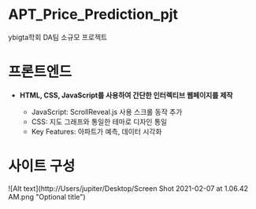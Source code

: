 # APT_Price_Prediction_pjt
ybigta학회 DA팀 소규모 프로젝트

# 프론트엔드
* **HTML, CSS, JavaScript를 사용하여 간단한 인터렉티브 웹페이지를 제작**

  - JavaScript: ScrollReveal.js 사용 스크롤 동작 추가
  - CSS: 지도 그래프와 통일한 테마로 디자인 통일
  - Key Features: 아파트가 예측, 데이터 시각화

# 사이트 구성
![Alt text](http://Users/jupiter/Desktop/Screen Shot 2021-02-07 at 1.06.42 AM.png "Optional title") 
